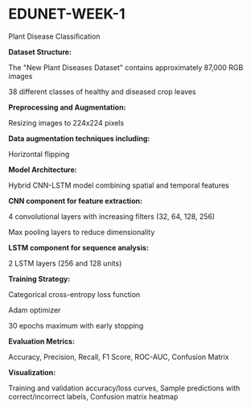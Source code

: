 # EDUNET-WEEK-1
Plant Disease Classification 

**Dataset Structure:**

The "New Plant Diseases Dataset" contains approximately 87,000 RGB images

38 different classes of healthy and diseased crop leaves

**Preprocessing and Augmentation:**

Resizing images to 224x224 pixels

**Data augmentation techniques including:**

Horizontal flipping

**Model Architecture:**

Hybrid CNN-LSTM model combining spatial and temporal features

**CNN component for feature extraction:**

4 convolutional layers with increasing filters (32, 64, 128, 256)

Max pooling layers to reduce dimensionality

**LSTM component for sequence analysis:**

2 LSTM layers (256 and 128 units)

**Training Strategy:**

Categorical cross-entropy loss function

Adam optimizer

30 epochs maximum with early stopping

**Evaluation Metrics:**

Accuracy, Precision, Recall, F1 Score, ROC-AUC, Confusion Matrix

**Visualization:**

Training and validation accuracy/loss curves, Sample predictions with correct/incorrect labels, Confusion matrix heatmap
